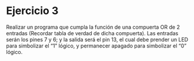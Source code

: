 # Ejercicio 3

Realizar un programa que cumpla la función de una compuerta OR de 2 entradas (Recordar tabla de verdad de dicha compuerta). Las entradas serán los pines 7 y 6; y la salida será el pin 13, el cual debe prender un LED para simbolizar el “1” lógico, y permanecer apagado para simbolizar el “0” lógico. 